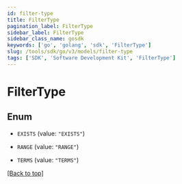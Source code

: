```yaml
---
id: filter-type
title: FilterType
pagination_label: FilterType
sidebar_label: FilterType
sidebar_class_name: gosdk
keywords: ['go', 'golang', 'sdk', 'FilterType'] 
slug: /tools/sdk/go/v3/models/filter-type
tags: ['SDK', 'Software Development Kit', 'FilterType']
---
```


# FilterType

## Enum


* `EXISTS` (value: `"EXISTS"`)

* `RANGE` (value: `"RANGE"`)

* `TERMS` (value: `"TERMS"`)


[[Back to top]](#) 


